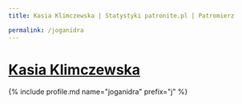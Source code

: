 ```yaml
---
title: Kasia Klimczewska | Statystyki patronite.pl | Patromierz

permalink: /joganidra
---
```


# [Kasia Klimczewska](https://patronite.pl/joganidra)

{% include profile.md name="joganidra" prefix="j" %}
